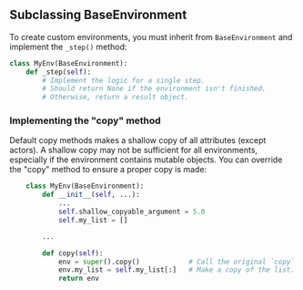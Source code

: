 ## Subclassing BaseEnvironment

To create custom environments, you must inherit from `BaseEnvironment` and implement the `_step()` method:

```python
class MyEnv(BaseEnvironment):
    def _step(self):
        # Implement the logic for a single step.
        # Should return None if the environment isn't finished.
        # Otherwise, return a result object.
```

### Implementing the "copy" method

Default copy methods makes a shallow copy of all attributes (except actors). A shallow copy may not be sufficient for all environments, especially if the environment contains mutable objects. You can override the "copy" method to ensure a proper copy is made:

```python
    class MyEnv(BaseEnvironment):
        def __init__(self, ...):
            ...
            self.shallow_copyable_argument = 5.0
            self.my_list = []

        ...

        def copy(self):
            env = super().copy()            # Call the original `copy` method.
            env.my_list = self.my_list[:]   # Make a copy of the list.
            return env
```